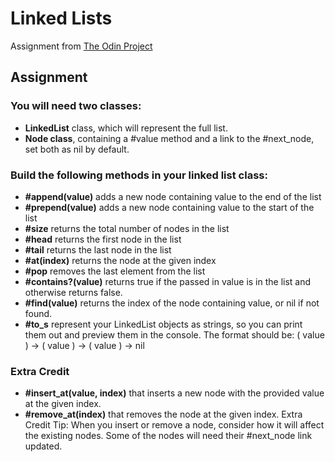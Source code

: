 # Linked Lists

Assignment from [The Odin Project](https://www.theodinproject.com/lessons/ruby-linked-lists)

## Assignment

### You will need two classes:

* **LinkedList** class, which will represent the full list.
* **Node class**, containing a #value method and a link to the #next_node, set both as nil by default.

### Build the following methods in your linked list class:

* **#append(value)** adds a new node containing value to the end of the list
* **#prepend(value)** adds a new node containing value to the start of the list
* **#size** returns the total number of nodes in the list
* **#head** returns the first node in the list
* **#tail** returns the last node in the list
* **#at(index)** returns the node at the given index
* **#pop** removes the last element from the list
* **#contains?(value)** returns true if the passed in value is in the list and otherwise returns false.
* **#find(value)** returns the index of the node containing value, or nil if not found.
* **#to_s** represent your LinkedList objects as strings, so you can print them out and preview them in the console. The format should be: ( value ) -> ( value ) -> ( value ) -> nil

### Extra Credit

* **#insert_at(value, index)** that inserts a new node with the provided value at the given index.
* **#remove_at(index)** that removes the node at the given index.
Extra Credit Tip: When you insert or remove a node, consider how it will affect the existing nodes. Some of the nodes will need their #next_node link updated.